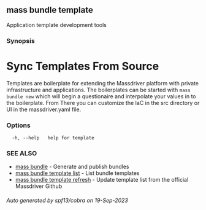 ## mass bundle template

Application template development tools

### Synopsis

# Sync Templates From Source

Templates are boilerplate for extending the Massdriver platform with private infrastructure and applications. The boilerplates can be started with `mass bundle new` which will begin a questionaire
and interpolate your values in to the boilerplate. From There you can customize the IaC in the src directory or UI in the massdriver.yaml file.


### Options

```
  -h, --help   help for template
```

### SEE ALSO

* [mass bundle](mass_bundle.md)	 - Generate and publish bundles
* [mass bundle template list](mass_bundle_template_list.md)	 - List bundle templates
* [mass bundle template refresh](mass_bundle_template_refresh.md)	 - Update template list from the official Massdriver Github

###### Auto generated by spf13/cobra on 19-Sep-2023
